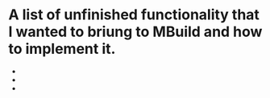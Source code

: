 # A list of unfinished functionality that I wanted to briung to MBuild and how to implement it.
- 
-
-
